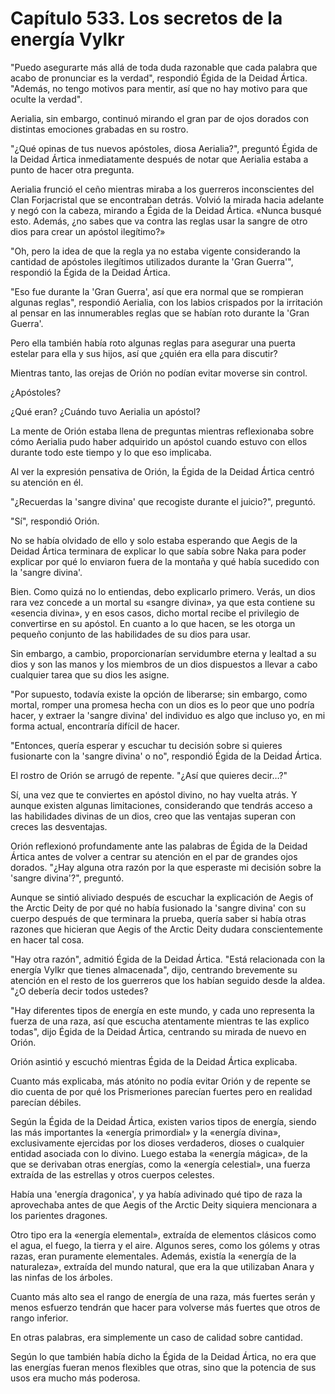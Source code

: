 
# Capítulo 533. Los secretos de la energía Vylkr


"Puedo asegurarte más allá de toda duda razonable que cada palabra que acabo de pronunciar es la verdad", respondió Égida de la Deidad Ártica. "Además, no tengo motivos para mentir, así que no hay motivo para que oculte la verdad".

Aerialia, sin embargo, continuó mirando el gran par de ojos dorados con distintas emociones grabadas en su rostro.

"¿Qué opinas de tus nuevos apóstoles, diosa Aerialia?", preguntó Égida de la Deidad Ártica inmediatamente después de notar que Aerialia estaba a punto de hacer otra pregunta.

Aerialia frunció el ceño mientras miraba a los guerreros inconscientes del Clan Forjacristal que se encontraban detrás. Volvió la mirada hacia adelante y negó con la cabeza, mirando a Égida de la Deidad Ártica. «Nunca busqué esto. Además, ¿no sabes que va contra las reglas usar la sangre de otro dios para crear un apóstol ilegítimo?»

"Oh, pero la idea de que la regla ya no estaba vigente considerando la cantidad de apóstoles ilegítimos utilizados durante la 'Gran Guerra'", respondió la Égida de la Deidad Ártica.

"Eso fue durante la 'Gran Guerra', así que era normal que se rompieran algunas reglas", respondió Aerialia, con los labios crispados por la irritación al pensar en las innumerables reglas que se habían roto durante la 'Gran Guerra'.

Pero ella también había roto algunas reglas para asegurar una puerta estelar para ella y sus hijos, así que ¿quién era ella para discutir?

Mientras tanto, las orejas de Orión no podían evitar moverse sin control.

¿Apóstoles?

¿Qué eran? ¿Cuándo tuvo Aerialia un apóstol?

La mente de Orión estaba llena de preguntas mientras reflexionaba sobre cómo Aerialia pudo haber adquirido un apóstol cuando estuvo con ellos durante todo este tiempo y lo que eso implicaba.

Al ver la expresión pensativa de Orión, la Égida de la Deidad Ártica centró su atención en él.

"¿Recuerdas la 'sangre divina' que recogiste durante el juicio?", preguntó.

"Sí", respondió Orión.

No se había olvidado de ello y solo estaba esperando que Aegis de la Deidad Ártica terminara de explicar lo que sabía sobre Naka para poder explicar por qué lo enviaron fuera de la montaña y qué había sucedido con la 'sangre divina'.

Bien. Como quizá no lo entiendas, debo explicarlo primero. Verás, un dios rara vez concede a un mortal su «sangre divina», ya que esta contiene su «esencia divina», y en esos casos, dicho mortal recibe el privilegio de convertirse en su apóstol. En cuanto a lo que hacen, se les otorga un pequeño conjunto de las habilidades de su dios para usar.

Sin embargo, a cambio, proporcionarían servidumbre eterna y lealtad a su dios y son las manos y los miembros de un dios dispuestos a llevar a cabo cualquier tarea que su dios les asigne.

"Por supuesto, todavía existe la opción de liberarse; sin embargo, como mortal, romper una promesa hecha con un dios es lo peor que uno podría hacer, y extraer la 'sangre divina' del individuo es algo que incluso yo, en mi forma actual, encontraría difícil de hacer.

"Entonces, quería esperar y escuchar tu decisión sobre si quieres fusionarte con la 'sangre divina' o no", respondió Égida de la Deidad Ártica.

El rostro de Orión se arrugó de repente. "¿Así que quieres decir…?"

Sí, una vez que te conviertes en apóstol divino, no hay vuelta atrás. Y aunque existen algunas limitaciones, considerando que tendrás acceso a las habilidades divinas de un dios, creo que las ventajas superan con creces las desventajas.

Orión reflexionó profundamente ante las palabras de Égida de la Deidad Ártica antes de volver a centrar su atención en el par de grandes ojos dorados. "¿Hay alguna otra razón por la que esperaste mi decisión sobre la 'sangre divina'?", preguntó.

Aunque se sintió aliviado después de escuchar la explicación de Aegis of the Arctic Deity de por qué no había fusionado la 'sangre divina' con su cuerpo después de que terminara la prueba, quería saber si había otras razones que hicieran que Aegis of the Arctic Deity dudara conscientemente en hacer tal cosa.

"Hay otra razón", admitió Égida de la Deidad Ártica. "Está relacionada con la energía Vylkr que tienes almacenada", dijo, centrando brevemente su atención en el resto de los guerreros que los habían seguido desde la aldea. "¿O debería decir todos ustedes?

"Hay diferentes tipos de energía en este mundo, y cada uno representa la fuerza de una raza, así que escucha atentamente mientras te las explico todas", dijo Égida de la Deidad Ártica, centrando su mirada de nuevo en Orión.

Orión asintió y escuchó mientras Égida de la Deidad Ártica explicaba.

Cuanto más explicaba, más atónito no podía evitar Orión y de repente se dio cuenta de por qué los Prismeriones parecían fuertes pero en realidad parecían débiles.

Según la Égida de la Deidad Ártica, existen varios tipos de energía, siendo las más importantes la «energía primordial» y la «energía divina», exclusivamente ejercidas por los dioses verdaderos, dioses o cualquier entidad asociada con lo divino. Luego estaba la «energía mágica», de la que se derivaban otras energías, como la «energía celestial», una fuerza extraída de las estrellas y otros cuerpos celestes.

Había una 'energía dragonica', y ya había adivinado qué tipo de raza la aprovechaba antes de que Aegis of the Arctic Deity siquiera mencionara a los parientes dragones.

Otro tipo era la «energía elemental», extraída de elementos clásicos como el agua, el fuego, la tierra y el aire. Algunos seres, como los gólems y otras razas, eran puramente elementales. Además, existía la «energía de la naturaleza», extraída del mundo natural, que era la que utilizaban Anara y las ninfas de los árboles.

Cuanto más alto sea el rango de energía de una raza, más fuertes serán y menos esfuerzo tendrán que hacer para volverse más fuertes que otros de rango inferior.

En otras palabras, era simplemente un caso de calidad sobre cantidad.

Según lo que también había dicho la Égida de la Deidad Ártica, no era que las energías fueran menos flexibles que otras, sino que la potencia de sus usos era mucho más poderosa.